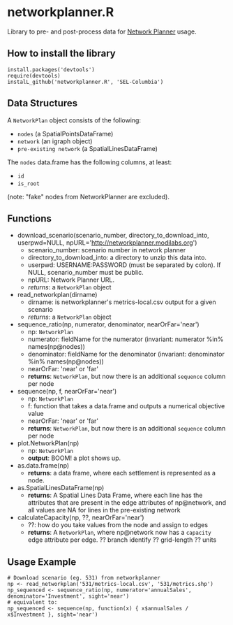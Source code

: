 networkplanner.R
================

Library to pre- and post-process data for [Network Planner](http://networkplanner.modilabs.org) usage.


How to install the library
---
```
install.packages('devtools')
require(devtools)
instalL_github('networkplanner.R', 'SEL-Columbia')
```

Data Structures
---
A `NetworkPlan` object consists of the following:
 * `nodes` (a SpatialPointsDataFrame)
 * `network` (an igraph object)
 * `pre-existing network` (a SpatialLinesDataFrame)

The `nodes` data.frame has the following columns, at least:
 * `id`
 * `is_root`

(note: "fake" nodes from NetworkPlanner are excluded).

Functions
---
 * download_scenario(scenario_number, directory_to_download_into, userpwd=NULL, npURL='http://networkplanner.modilabs.org')
   * scenario_number: scenario number in network planner 
   * directory_to_download_into: a directory to unzip this data into.
   * userpwd: USERNAME:PASSWORD (must be separated by colon). If NULL, scenario_number must be public.
   * npURL: Network Planner URL.
   * _returns_: a `NetworkPlan` object
 * read_networkplan(dirname)
   * dirname: is networkplanner's metrics-local.csv output for a given scenario
   * _returns_: a `NetworkPlan` object
 * sequence_ratio(np, numerator, denominator, nearOrFar='near')
   * np: `NetworkPlan`
   * numerator: fieldName for the numerator (invariant: numerator %in% names(np@nodes))
   * denominator: fieldName for the denominator (invariant: denominator %in% names(np@nodes))
   * nearOrFar: 'near' or 'far'
   * __returns__: `NetworkPlan`, but now there is an additional `sequence` column per node
 * sequence(np, f, nearOrFar='near')
   * np: `NetworkPlan`
   * f: function that takes a data.frame and outputs a numerical objective value
   * nearOrFar: 'near' or 'far'
   * __returns__: `NetworkPlan`, but now there is an additional `sequence` column per node
 * plot.NetworkPlan(np)
   * np: `NetworkPlan`
   * __output__: BOOM! a plot shows up.
 * as.data.frame(np)
   * __returns__: a data frame, where each settlement is represented as a node.
 * as.SpatialLinesDataFrame(np)
   * __returns__: A Spatial Lines Data Frame, where each line has the attributes that are present in the edge attributes of np@network, and all values are NA for lines in the pre-existing network
 * calculateCapacity(np, ??, nearOrFar='near')
   * ??: how do you take values from the node and assign to edges
   * __returns__: A `NetworkPlan`, where np@network now has a `capacity` edge attribute per edge.
?? branch identify
?? grid-length
?? units

Usage Example
---
```
# Download scenario (eg. 531) from networkplanner
np <- read_networkplan('531/metrics-local.csv', '531/metrics.shp')
np_sequenced <- sequence_ratio(np, numerator='annualSales', denominator='Investment', sight='near')
# equivalent to:
np_sequenced <- sequence(np, function(x) { x$annualSales / x$Investment }, sight='near')
```

